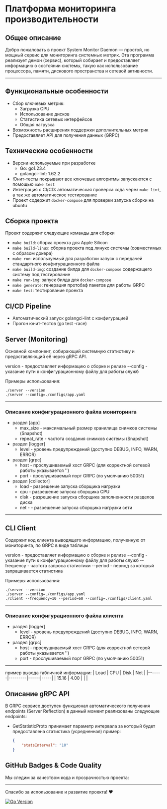 # Платформа мониторинга производительности

## Общее описание

Добро пожаловать в проект System Monitor Daemon  — простой, но мощный сервис для мониторинга системных метрик.
Эта программа реализует демон (сервис), который собирает и предоставляет информацию о состоянии системы, такую как использование процессора, памяти, дискового пространства и сетевой активности.

______

## Функциональные особенности

* Сбор ключевых метрик:
  - Загрузка CPU
  - Использование дисков
  - Статистика сетевых интерфейсов
  - Общая нагрузка
* Возможность расширения поддержки дополнительных метрик
* Предоставляет API для получения данных (GRPC)

## Технические особенности
* Версии используемые при разработке
  - Go: go1.23.4
  - golangci-lint: 1.62.2
* Юнит-тесты покрывают все ключевые алгоритмы запускаются с помощью `make test`
* Интеграция с CI/CD: автоматическая проверка кода через `make lint`, а так же автоматическое тестирование
* Проект содержит `docker-compose` для проверки запуска сборки на ubuntu 

## Сборка проекта

Проект содержит следующие команды для сборки 
- `make build`: сборка проекта для Apple Silicon
- `make build-linux`: сборка проекта под линукс системы (совместимых с образом докера)
- `make run`: используемый для разработки запуск с передачей стандартного конфигурационного файла
- `make build-img`: создание билда для `docker-compose` содержащего систему под тестирование
- `make run-img`: запуск билда для `docker-compose` 
- `make generate`: генерация протобаф пакетов для работы GRPC
- `make test`: тестирование проекта

## CI/CD Pipeline
* Автоматический запуск golangci-lint с конфигурацией 
* Прогон юнит-тестов (go test -race)

## Server (Monitoring)  
Основной компонент, собирающий системную статистику и предоставляющий её через gRPC API.

version - предоставляет информацию о сборке и релизе
--config - указание пути к конфигурационному файлу для работы служб

Примеры использования:
```
./server --version
./server --config=./configs/app.yaml
```

___
### Описание конфигурационного файла мониторинга
* раздел [app]
  - max_size - максимальный размер хранилища снимков системы (Snapshot)
  - repeat_rate - частота создания снимков системы (Snapshot)
* раздел [logger]
  - level - уровень предупреждений (доступно DEBUG, INFO, WARN, ERROR)
* раздел [grpc]
  - host - прослушиваемый хост GRPC (для корректной сетевой работы указывается '')
  - port - прослушиваемый порт GRPC (по умолчанию 50051)
* раздел [collector]
  - load - разрешение запуска сборщика нагрузки
  - cpu - разрешение запуска сборщика CPU
  - disk - разрешение запуска сборщика заполненности разделов диска
  - net - - разрешение запуска сборщика нагрузки сети
___

## CLI Client
Содержит код клиента выводящего информацию, полученную от мониторинга, по GRPC в виде таблицы

version - предоставляет информацию о сборке и релизе
--config - указание пути к конфигурационному файлу для работы служб
--frequency - частота запроса статистики
--period - период за который запрашивается статистика

Примеры использования:
```
./server --version
./server --config=./configs/app.yaml
./client --frequency=10 --period=60 --config=./configs/client.yaml
```

___
### Описание конфигурационного файла клиента
* раздел [logger]
  - level - уровень предупреждений (доступно DEBUG, INFO, WARN, ERROR)
* раздел [grpc]
  - host - прослушиваемый хост GRPC (для корректной сетевой работы указывается '')
  - port - прослушиваемый порт GRPC (по умолчанию 50051)
___

пример вывода табличной информации:
| Load  |   CPU   | Disk | Net |
|-------|---------|------|-----|
| 15.16 |  4.00   |      |     |


## Описание gRPC API
В GRPC сервисе доступен функционал автоматического получения endpoints (Server Reflection)
в данный момент реализованы следующие endpoints:
  - GetStatisticProto принимает параметр интервала за который будет предоставлена статистика (усредненная)
    пример:
    ```json
    {
        "statsInterval": "10"
    }
    ```
    
## GitHub Badges & Code Quality 

Мы следим за качеством кода и прозрачностью проекта: 

___
Спасибо за использование и развитие проекта! ❤️


[![Go Version](https://img.shields.io/badge/go-%3E%3D1.23-blue.svg )](https://go.dev/dl/ ) 
